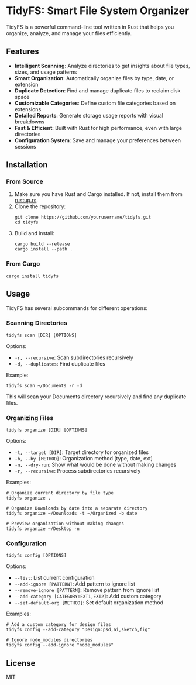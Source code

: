 # TidyFS: Smart File System Organizer

TidyFS is a powerful command-line tool written in Rust that helps you organize, analyze, and manage your files efficiently.

## Features

- **Intelligent Scanning**: Analyze directories to get insights about file types, sizes, and usage patterns
- **Smart Organization**: Automatically organize files by type, date, or extension
- **Duplicate Detection**: Find and manage duplicate files to reclaim disk space
- **Customizable Categories**: Define custom file categories based on extensions
- **Detailed Reports**: Generate storage usage reports with visual breakdowns
- **Fast & Efficient**: Built with Rust for high performance, even with large directories
- **Configuration System**: Save and manage your preferences between sessions

## Installation

### From Source

1. Make sure you have Rust and Cargo installed. If not, install them from [rustup.rs](https://rustup.rs/).
2. Clone the repository:
   ```
   git clone https://github.com/yourusername/tidyfs.git
   cd tidyfs
   ```
3. Build and install:
   ```
   cargo build --release
   cargo install --path .
   ```

### From Cargo

```
cargo install tidyfs
```

## Usage

TidyFS has several subcommands for different operations:

### Scanning Directories

```
tidyfs scan [DIR] [OPTIONS]
```

Options:
- `-r, --recursive`: Scan subdirectories recursively
- `-d, --duplicates`: Find duplicate files

Example:
```
tidyfs scan ~/Documents -r -d
```

This will scan your Documents directory recursively and find any duplicate files.

### Organizing Files

```
tidyfs organize [DIR] [OPTIONS]
```

Options:
- `-t, --target [DIR]`: Target directory for organized files
- `-b, --by [METHOD]`: Organization method (type, date, ext)
- `-n, --dry-run`: Show what would be done without making changes
- `-r, --recursive`: Process subdirectories recursively

Examples:
```
# Organize current directory by file type
tidyfs organize .

# Organize Downloads by date into a separate directory
tidyfs organize ~/Downloads -t ~/Organized -b date

# Preview organization without making changes
tidyfs organize ~/Desktop -n
```

### Configuration

```
tidyfs config [OPTIONS]
```

Options:
- `--list`: List current configuration
- `--add-ignore [PATTERN]`: Add pattern to ignore list
- `--remove-ignore [PATTERN]`: Remove pattern from ignore list
- `--add-category [CATEGORY:EXT1,EXT2]`: Add custom category
- `--set-default-org [METHOD]`: Set default organization method

Examples:
```
# Add a custom category for design files
tidyfs config --add-category "Design:psd,ai,sketch,fig"

# Ignore node_modules directories
tidyfs config --add-ignore "node_modules"
```

## License

MIT
